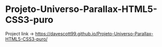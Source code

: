 # Projeto-Universo-Parallax-HTML5-CSS3-puro

Project link -> https://davescott99.github.io/Projeto-Universo-Parallax-HTML5-CSS3-puro/
